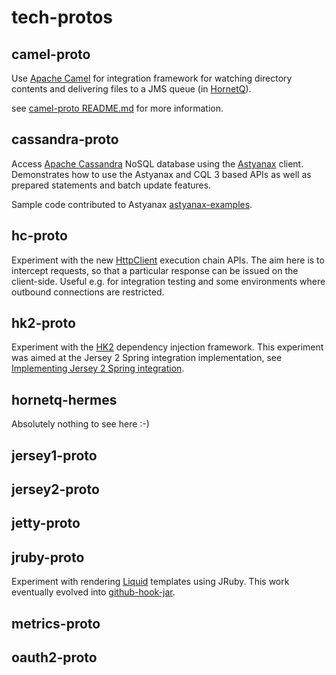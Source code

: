 # tech-protos

## camel-proto

Use [Apache Camel](http://camel.apache.org/) for integration framework for watching directory contents and
delivering files to a JMS queue (in [HornetQ](http://hornetq.jboss.org/)).

see [camel-proto README.md](camel-proto) for more information.

## cassandra-proto

Access [Apache Cassandra](http://cassandra.apache.org/) NoSQL database using the [Astyanax](https://github.com/Netflix/astyanax/) client.
Demonstrates how to use the Astyanax and CQL 3 based APIs as well as prepared statements and batch update features.

Sample code contributed to Astyanax [astyanax-examples](https://github.com/Netflix/astyanax/tree/master/astyanax-examples).

## hc-proto

Experiment with the new [HttpClient](http://hc.apache.org/) execution chain APIs.
The aim here is to intercept requests, so that a particular response can be issued on the client-side.
Useful e.g. for integration testing and some environments where outbound connections are restricted.

## hk2-proto

Experiment with the [HK2](https://hk2.java.net/) dependency injection framework.
This experiment was aimed at the Jersey 2 Spring integration implementation, see
[Implementing Jersey 2 Spring integration](http://practicingtechie.com/2014/02/08/implementing-jersey-2-spring-integration/).

## hornetq-hermes

Absolutely nothing to see here :-)

## jersey1-proto

## jersey2-proto

## jetty-proto

## jruby-proto

Experiment with rendering [Liquid](http://liquidmarkup.org/) templates using JRuby.
This work eventually evolved into [github-hook-jar](https://github.com/marko-asplund/github-hook-jar).

## metrics-proto

## oauth2-proto

